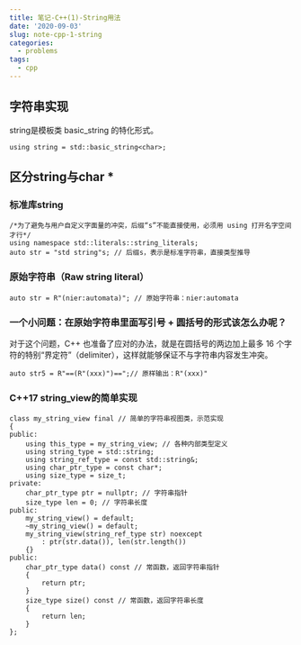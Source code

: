 ```yaml
---
title: 笔记-C++(1)-String用法
date: '2020-09-03'
slug: note-cpp-1-string
categories:
  - problems
tags:
  - cpp
---
```


## 字符串实现
string是模板类 basic_string 的特化形式。
```
using string = std::basic_string<char>;
```

## 区分string与char *
### 标准库string
```
/*为了避免与用户自定义字面量的冲突，后缀“s”不能直接使用，必须用 using 打开名字空间才行*/
using namespace std::literals::string_literals;
auto str = "std string"s; // 后缀s，表示是标准字符串，直接类型推导
```

### 原始字符串（Raw string literal）
```
auto str = R"(nier:automata)"; // 原始字符串：nier:automata
```

### 一个小问题：在原始字符串里面写引号 + 圆括号的形式该怎么办呢？
对于这个问题，C++ 也准备了应对的办法，就是在圆括号的两边加上最多 16 个字符的特别“界定符”（delimiter），这样就能够保证不与字符串内容发生冲突。

```
auto str5 = R"==(R"(xxx)")==";// 原样输出：R"(xxx)"
```

### C++17 string_view的简单实现

```
class my_string_view final // 简单的字符串视图类，示范实现
{
public:
	using this_type = my_string_view; // 各种内部类型定义
	using string_type = std::string;
	using string_ref_type = const std::string&;
	using char_ptr_type = const char*;
	using size_type = size_t;
private:
	char_ptr_type ptr = nullptr; // 字符串指针
	size_type len = 0; // 字符串长度
public:
	my_string_view() = default;
	~my_string_view() = default;
	my_string_view(string_ref_type str) noexcept
		: ptr(str.data()), len(str.length())
	{}
public:
	char_ptr_type data() const // 常函数，返回字符串指针
	{
		return ptr;
	}
	size_type size() const // 常函数，返回字符串长度
	{
		return len;
	}
};
```

